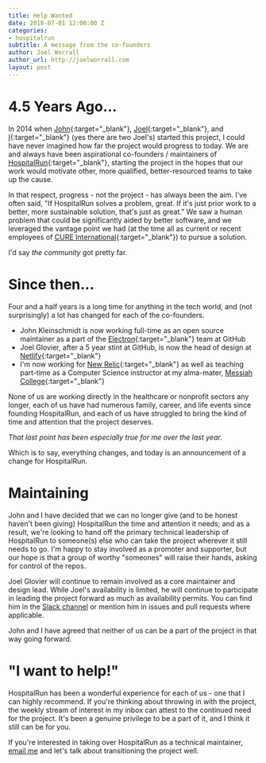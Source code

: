 ```yaml
---
title: Help Wanted
date: 2018-07-01 12:00:00 Z
categories:
- hospitalrun
subtitle: A message from the co-founders
author: Joel Worrall
author_url: http://joelworrall.com
layout: post
---
```


# 4.5 Years Ago...
In 2014 when [John](https://twitter.com/jkleinsc){:target="_blank"}, [Joel](https://twitter.com/jglovier){:target="_blank"}, and [I](https://twitter.com/tangollama){:target="_blank"} (yes there are two Joel's) started this project, I could have never imagined how far the project would progress to today. We are and always have been aspirational co-founders / maintainers of [HospitalRun](http://github.com/hospitalrun){:target="_blank"}, starting the project in the hopes that our work would motivate other, more qualified, better-resourced teams to take up the cause. 

In that respect, progress - not the project - has always been the aim. I've often said, "If HospitalRun solves a problem, great. If it's just prior work to a better, more sustainable solution, that's just as great." We saw a human problem that could be significantly aided by better software, and we leveraged the vantage point we had (at the time all as current or recent employees of [CURE International](http://cure.org){:target="_blank"}) to pursue a solution. 

I'd say _the community_ got pretty far.

# Since then...
Four and a half years is a long time for anything in the tech world, and (not surprisingly) a lot has changed for each of the co-founders. 

- John Kleinschmidt is now working full-time as an open source maintainer as a part of the [Electron](https://electronjs.org/){:target="_blank"} team at GitHub
- Joel Glovier, after a 5 year stint at GitHub, is now the head of design at [Netlify](https://netlify.com){:target="_blank"}
- I'm now working for [New Relic](https://newrelic.com){:target="_blank"} as well as teaching part-time as a Computer Science instructor at my alma-mater, [Messiah College](https://messiah.edu){:target="_blank"}

None of us are working directly in the healthcare or nonprofit sectors any longer, each of us have had numerous family, career, and life events since founding HospitalRun, and each of us have struggled to bring the kind of time and attention that the project deserves. 

_That last point has been especially true for me over the last year._

Which is to say, everything changes, and today is an announcement of a change for HospitalRun.

# Maintaining
John and I have decided that we can no longer give (and to be honest haven't been giving) HospitalRun the time and attention it needs; and as a result, we're looking to hand off the primary technical leadership of HospitalRun to someone(s) else who can take the project wherever it still needs to go. I'm happy to stay involved as a promoter and supporter, but our hope is that a group of worthy "someones" will raise their hands, asking for control of the repos.

Joel Glovier will continue to remain involved as a core maintainer and design lead. While Joel's availability is limited, he will continue to participate in leading the project forward as much as availability permits. You can find him in the [Slack channel](https://github.com/HospitalRun/hospitalrun-frontend/blob/master/.github/CONTRIBUTING.md#slack--communication) or mention him in issues and pull requests where applicable.

John and I have agreed that neither of us can be a part of the project in that way going forward.

# "I want to help!"
HospitalRun has been a wonderful experience for each of us - one that I can highly recommend. If you're thinking about throwing in with the project, the weekly stream of interest in my inbox can attest to the continued need for the project. It's been a genuine privilege to be a part of it, and I think it still can be for you.

If you're interested in taking over HospitalRun as a technical maintainer, [email me](mailto:joel@hospitalrun.io) and let's talk about transitioning the project well. 

[jekyll-gh]: https://github.com/mojombo/jekyll
[jekyll]:    http://jekyllrb.com
